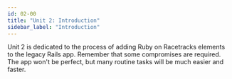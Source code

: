 ```yaml
---
id: 02-00
title: "Unit 2: Introduction"
sidebar_label: "Introduction"
---
```


Unit 2 is dedicated to the process of adding Ruby on Racetracks elements to the legacy Rails app.  Remember that some compromises are required.  The app won't be perfect, but many routine tasks will be much easier and faster.
